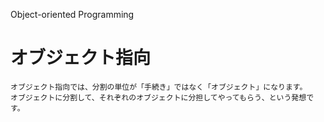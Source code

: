 Object-oriented Programming
# オブジェクト指向

```text
オブジェクト指向では、分割の単位が「手続き」ではなく「オブジェクト」になります。
オブジェクトに分割して、それぞれのオブジェクトに分担してやってもらう、という発想です。
```
